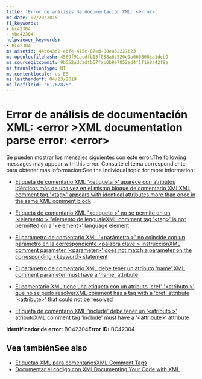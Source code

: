 ```yaml
---
title: 'Error de análisis de documentación XML: <error>'
ms.date: 07/20/2015
f1_keywords:
- bc42304
- vbc42304
helpviewer_keywords:
- BC42304
ms.assetid: 44b043d2-ebfe-415c-87ed-00ea32227b23
ms.openlocfilehash: 4569f91acdfb13f088a6c520e1a060808ca1dcb9
ms.sourcegitcommit: 9b552addadfb57fab0b9e7852ed4f1f1b8a42f8e
ms.translationtype: HT
ms.contentlocale: es-ES
ms.lasthandoff: 04/23/2019
ms.locfileid: "61767875"
---
```

# <a name="xml-documentation-parse-error-error"></a><span data-ttu-id="1060d-102">Error de análisis de documentación XML: \<error ></span><span class="sxs-lookup"><span data-stu-id="1060d-102">XML documentation parse error: \<error></span></span>
<span data-ttu-id="1060d-103">Se pueden mostrar los mensajes siguientes con este error:</span><span class="sxs-lookup"><span data-stu-id="1060d-103">The following messages may appear with this error.</span></span> <span data-ttu-id="1060d-104">Consulte el tema correspondiente para obtener más información:</span><span class="sxs-lookup"><span data-stu-id="1060d-104">See the individual topic for more information:</span></span>  
  
- [<span data-ttu-id="1060d-105">Etiqueta de comentario XML '\<etiqueta >' aparece con atributos idénticos más de una vez en el mismo bloque de comentario XML</span><span class="sxs-lookup"><span data-stu-id="1060d-105">XML comment tag '\<tag>' appears with identical attributes more than once in the same XML comment block</span></span>](../../visual-basic/misc/bc42305.md)  
  
- [<span data-ttu-id="1060d-106">Etiqueta de comentario XML '\<etiqueta >' no se permite en un '\<elemento > "elemento de lenguaje</span><span class="sxs-lookup"><span data-stu-id="1060d-106">XML comment tag '\<tag>' is not permitted on a '\<element>' language element</span></span>](../../visual-basic/misc/bc42306.md)  
  
- [<span data-ttu-id="1060d-107">El parámetro de comentario XML '\<parámetro >' no coincide con un parámetro en la correspondiente \<palabra clave > instrucción</span><span class="sxs-lookup"><span data-stu-id="1060d-107">XML comment parameter '\<parameter>' does not match a parameter on the corresponding \<keyword> statement</span></span>](../../visual-basic/misc/bc42307.md)  
  
- [<span data-ttu-id="1060d-108">El parámetro de comentario XML debe tener un atributo 'name'.</span><span class="sxs-lookup"><span data-stu-id="1060d-108">XML comment parameter must have a 'name' attribute</span></span>](../../visual-basic/misc/bc42308.md)  
  
- [<span data-ttu-id="1060d-109">El comentario XML tiene una etiqueta con un atributo 'cref' '\<atributo >' que no se pudo resolver</span><span class="sxs-lookup"><span data-stu-id="1060d-109">XML comment has a tag with a 'cref' attribute '\<attribute>' that could not be resolved</span></span>](../../visual-basic/misc/bc42309.md)  
  
- [<span data-ttu-id="1060d-110">Etiqueta de comentario XML 'include' debe tener un '\<atributo >' atributo</span><span class="sxs-lookup"><span data-stu-id="1060d-110">XML comment tag 'include' must have a '\<attribute>' attribute</span></span>](../../visual-basic/misc/bc42310.md)  
  
 <span data-ttu-id="1060d-111">**Identificador de error:** BC42304</span><span class="sxs-lookup"><span data-stu-id="1060d-111">**Error ID:** BC42304</span></span>  
  
## <a name="see-also"></a><span data-ttu-id="1060d-112">Vea también</span><span class="sxs-lookup"><span data-stu-id="1060d-112">See also</span></span>

- [<span data-ttu-id="1060d-113">Etiquetas XML para comentarios</span><span class="sxs-lookup"><span data-stu-id="1060d-113">XML Comment Tags</span></span>](../../visual-basic/language-reference/xmldoc/index.md)
- [<span data-ttu-id="1060d-114">Documentar el código con XML</span><span class="sxs-lookup"><span data-stu-id="1060d-114">Documenting Your Code with XML</span></span>](../../visual-basic/programming-guide/program-structure/documenting-your-code-with-xml.md)
